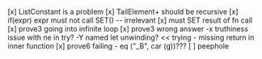 [x] ListConstant is a problem
[x] TailElement+ should be recursive
[x] if(expr) expr must not call SET() -- irrelevant
[x] must SET result of fn call
[x] prove3 going into infinite loop
[x] prove3 wrong answer
	-x truthiness issue with ne in try?
	-Y named let unwinding? << trying
		- missing return in inner function
[x] prove6 failing
	- eq ("_B", car (g))???
[ ] peephole		

